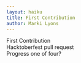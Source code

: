 ```yaml
---
layout: haiku
title: First Contribution
author: Marki Lyons
---
```


First Contribution<br>
Hacktoberfest pull request<br>
Progress one of four?<br>